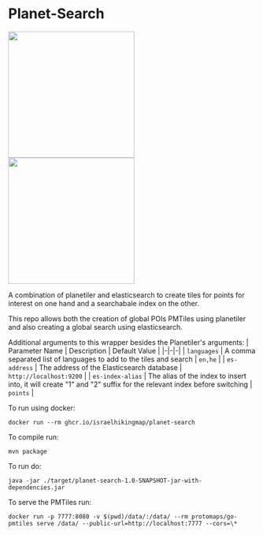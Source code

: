 # Planet-Search

<img src="https://github.com/user-attachments/assets/ab2b8b66-5b0c-43ef-b330-543416c10f8a" height="256" /> <img src="https://github.com/user-attachments/assets/c3a9b1e9-34dc-45cf-a981-d60d80d961cf" height="256" />

A combination of planetiler and elasticsearch to create tiles for points for interest on one hand and a searchabale index on the other.

This repo allows both the creation of global POIs PMTiles using planetiler and also creating a global search using elasticsearch.

Additional arguments to this wrapper besides the Planetiler's arguments:
| Parameter Name | Description | Default Value |
|-|-|-|
| `languages` | A comma separated list of languages to add to the tiles and search | `en,he` |
| `es-address` | The address of the Elasticsearch database | `http://localhost:9200` |
| `es-index-alias` | The alias of the index to insert into, it will create "1" and "2" suffix for the relevant index before switching | `points` |

To run using docker:

`docker run --rm ghcr.io/israelhikingmap/planet-search`

To compile run:

`mvn package`

To run do:

`java -jar ./target/planet-search-1.0-SNAPSHOT-jar-with-dependencies.jar`

To serve the PMTiles run:

`docker run -p 7777:8080 -v $(pwd)/data/:/data/ --rm protomaps/go-pmtiles serve /data/ --public-url=http://localhost:7777 --cors=\*`

